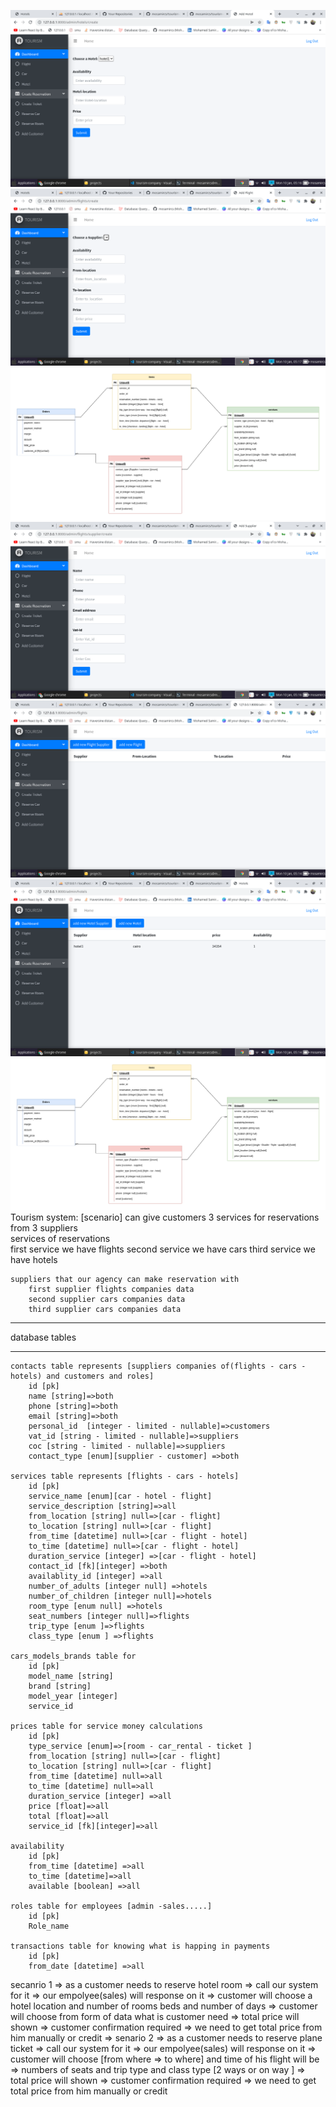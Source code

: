 ![alt text](https://github.com/mosamircs/tourism-company/blob/main/reserve-room-hotel.png)
![alt text](https://github.com/mosamircs/tourism-company/blob/master/reserve-ticket-flight.png)
![alt text](https://github.com/mosamircs/tourism-company/blob/master/tourism_agency.drawio%20(1).png)
![alt text](https://github.com/mosamircs/tourism-company/blob/master/add-supplier.png)
![alt text](https://github.com/mosamircs/tourism-company/blob/master/flights.png)
![alt text](https://github.com/mosamircs/tourism-company/blob/master/hotels.png)
![alt text](https://github.com/mosamircs/tourism-agency/blob/master/tourism_agency.drawio%20(1).png)
Tourism system: [scenario]
	can give customers 3 services for reservations from 3 suppliers  
	services of reservations  
		first service we have flights 
		second service we have cars
		third service we have hotels
    
	suppliers that our agency can make reservation with
		first supplier flights companies data
		second supplier cars companies data 		
		third supplier cars companies data
    
***************
database tables 
***************
	contacts table represents [suppliers companies of(flights - cars - hotels) and customers and roles]
		id [pk]
		name [string]=>both
		phone [string]=>both
		email [string]=>both
		personal_id	 [integer - limited - nullable]=>customers
		vat_id [string - limited - nullable]=>suppliers
		coc [string - limited - nullable]=>suppliers
		contact_type [enum][supplier - customer] =>both
	
	services table represents [flights - cars - hotels]
		id [pk]
		service_name [enum][car - hotel - flight]
		service_description [string]=>all
		from_location [string] null=>[car - flight]
		to_location [string] null=>[car - flight]
		from_time [datetime] null=>[car - flight - hotel]
		to_time [datetime] null=>[car - flight - hotel]
		duration_service [integer] =>[car - flight - hotel]
		contact_id [fk][integer] =>both
		availablity_id [integer] =>all
		number_of_adults [integer null] =>hotels
		number_of_children [integer null]=>hotels
		room_type [enum null] =>hotels
		seat_numbers [integer null]=>flights
		trip_type [enum ]=>flights
		class_type [enum ] =>flights
		
	cars_models_brands table for 
		id [pk]
		model_name [string]
		brand [string]
		model_year [integer]
		service_id
		
	prices table for service money calculations
		id [pk]
		type_service [enum]=>[room - car_rental - ticket ]
		from_location [string] null=>[car - flight]
		to_location [string] null=>[car - flight]
		from_time [datetime] null=>all
		to_time [datetime] null=>all
		duration_service [integer] =>all
		price [float]=>all
		total [float]=>all
		service_id [fk][integer]=>all
	
	availability
		id [pk]
		from_time [datetime] =>all
		to_time [datetime]=>all
		available [boolean] =>all
		
	roles table for employees [admin -sales.....]
		id [pk]
		Role_name
	
	transactions table for knowing what is happing in payments 
		id [pk]
		from_date [datetime] =>all
secanrio 1 
	 => as a customer needs to reserve hotel room 
	 => call our system for it 
	 => our empolyee(sales) will response on it 
	 => customer will choose a hotel location and number of rooms beds and number of days 
 	 => customer will choose from form of data what is customer need 
	 => total price will shown 
	 => customer confirmation required 
	 => we need to get total price from him manually or credit
	 => 
senario 2
	=> as a customer needs to reserve plane ticket 
	=> call our system for it 
	=> our empolyee(sales) will response on it 
 	=> customer will choose [from where => to where] and time of his flight will be
 	=> numbers of seats and trip type and class type [2 ways or on way ]
 	=> total price will shown 
	=> customer confirmation required 
	=> we need to get total price from him manually or credit

